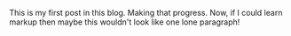 This is my first post in this blog.
Making that progress.
Now, if I could learn markup then maybe this wouldn't look like one lone paragraph!
